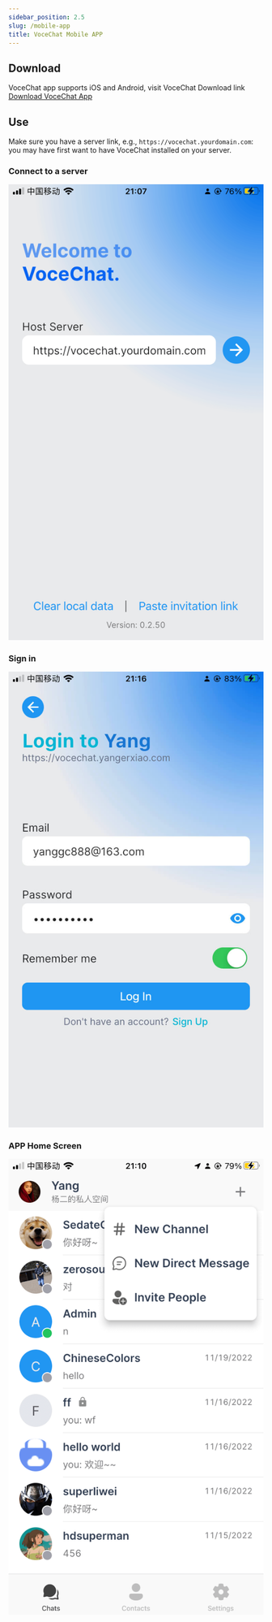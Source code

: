 ```yaml
---
sidebar_position: 2.5
slug: /mobile-app
title: VoceChat Mobile APP
---
```


## Download

VoceChat app supports iOS and Android, visit VoceChat Download link [Download VoceChat App](https://voce.chat/#download)

## Use

Make sure you have a server link, e.g., `https://vocechat.yourdomain.com`: you may have first want to have VoceChat installed on your server.

### Connect to a server

![Connect to a server](image/app.connect.png)

### Sign in

![Sign in](image/app.login.jpg)

### APP Home Screen

![APP Home Screen](image/app.home.png)
